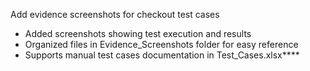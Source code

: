 Add evidence screenshots for checkout test cases

- Added screenshots showing test execution and results
- Organized files in Evidence_Screenshots folder for easy reference
- Supports manual test cases documentation in Test_Cases.xlsx****
